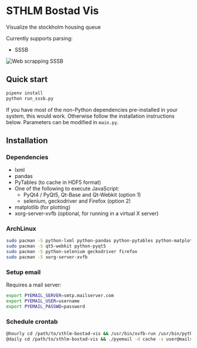 # STHLM Bostad Vis
Visualize the stockholm housing queue

Currently supports parsing:

* SSSB

![Web scrapping SSSB](https://ashwinvis.github.io/sthlm-bostad-vis/doc/example_sssb.svg)

## Quick start

```bash
pipenv install
python run_sssb.py
```

If you have most of the non-Python dependencies pre-installed in your system,
this would work. Otherwise follow the installation instructions below.
Parameters can be modified in `main.py`.

## Installation

### Dependencies
* lxml
* pandas
* PyTables (to cache in HDF5 format)
* One of the following to execute JavaScript:
  - PyQt4 / PyQt5, Qt-Base and Qt-Webkit (option 1)
  - selenium, geckodriver and Firefox (option 2)
* matplotlib (for plotting)
* xorg-server-xvfb (optional, for running in a virtual X server)

### ArchLinux
```bash
sudo pacman -S python-lxml python-pandas python-pytables python-matplotlib
sudo pacman -S qt5-webkit python-pyqt5
sudo pacman -S python-selenium geckodriver firefox
sudo pacman -S xorg-server-xvfb
```

### Setup email
Requires a mail server:
```bash
export PYEMAIL_SERVER=smtp.mailserver.com
export PYEMAIL_USER=username
export PYEMAIL_PASSWD=password
```

### Schedule crontab
```bash
@hourly cd /path/to/sthlm-bostad-vis && /usr/bin/xvfb-run /usr/bin/python sssb.py
@daily cd /path/to/sthlm-bostad-vis && ./pyemail -d cache -s user@mailserver.com -r receiver@otherserver.com
```
